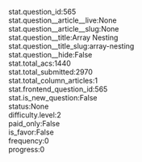 stat.question_id:565  
stat.question__article__live:None  
stat.question__article__slug:None  
stat.question__title:Array Nesting  
stat.question__title_slug:array-nesting  
stat.question__hide:False  
stat.total_acs:1440  
stat.total_submitted:2970  
stat.total_column_articles:1  
stat.frontend_question_id:565  
stat.is_new_question:False  
status:None  
difficulty.level:2  
paid_only:False  
is_favor:False  
frequency:0  
progress:0  
